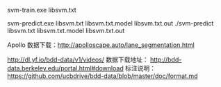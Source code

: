 
svm-train.exe libsvm.txt

svm-predict.exe libsvm.txt libsvm.txt.model libsvm.txt.out
./svm-predict libsvm.txt libsvm.txt.model libsvm.txt.out


Apollo
数据下载：http://apolloscape.auto/lane_segmentation.html


http://dl.yf.io/bdd-data/v1/videos/
数据下载地址：
http://bdd-data.berkeley.edu/portal.html#download
标注说明：
https://github.com/ucbdrive/bdd-data/blob/master/doc/format.md